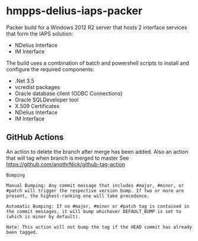 # hmpps-delius-iaps-packer

Packer build for a Windows 2012 R2 server that hosts 2 interface services that form the IAPS solution:

- NDelius Interface
- IM Interface

The build uses a combination of batch and powershell scripts to install and configure the required components:

- .Net 3.5
- vcredist packages
- Oracle database client (ODBC Connections)
- Oracle SQLDeveloper tool
- X.509 Certificates
- NDelius Interface
- IM Interface


## GitHub Actions

An action to delete the branch after merge has been added.
Also an action that will tag when branch is merged to master
See https://github.com/anothrNick/github-tag-action

```
Bumping

Manual Bumping: Any commit message that includes #major, #minor, or #patch will trigger the respective version bump. If two or more are present, the highest-ranking one will take precedence.

Automatic Bumping: If no #major, #minor or #patch tag is contained in the commit messages, it will bump whichever DEFAULT_BUMP is set to (which is minor by default).

Note: This action will not bump the tag if the HEAD commit has already been tagged.
```